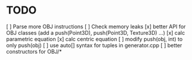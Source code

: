 # TODO

[ ] Parse more OBJ instructions
[ ] Check memory leaks
[x] better API for OBJ classes (add a push(Point3D), push(Point3D, Texture3D) ...)
[x] calc parametric equation
[x] calc centric equation
[ ] modify push(obj, int) to only push(obj)
[ ] use auto[] syntax for tuples in generator.cpp
[ ] better constructors for OBJ/*